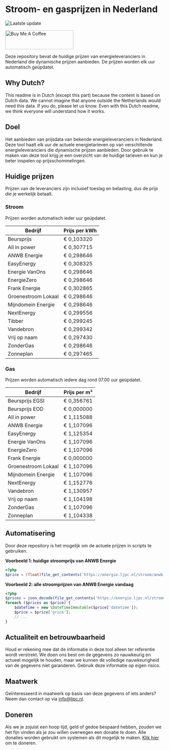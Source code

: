 # Stroom- en gasprijzen in Nederland

![Laatste update](https://img.shields.io/badge/laatste%20update-2023--08--10%2007%3A00%20CET-brightgreen)

<a href="https://www.buymeacoffee.com/Lars-" target="_blank"><img src="https://cdn.buymeacoffee.com/buttons/v2/default-orange.png" alt="Buy Me A Coffee" height="60" style="height: 60px !important;width: 217px !important;" ></a>

Deze repository bevat de huidige prijzen van energieleveranciers in Nederland die dynamische prijzen aanbieden. De prijzen worden elk uur automatisch geüpdatet.

## Why Dutch?

This readme is in Dutch (except this part) because the content is based on Dutch data. We cannot imagine that anyone outside the Netherlands would need this data. If you do, please let us know. Even with this Dutch readme, we think
everyone will understand how it works.

## Doel

Het aanbieden van prijsdata van bekende energieleveranciers in Nederland. Deze tool haalt elk uur de actuele energietarieven op van verschillende energieleveranciers die dynamische prijzen aanbieden. Door gebruik te maken van deze tool
krijg je een overzicht van de huidige tarieven en kun je beter inspelen op prijsschommelingen.

## Huidige prijzen

Prijzen van de leveranciers zijn inclusief toeslag en belasting, dus de prijs die je werkelijk betaalt.

### Stroom

Prijzen worden automatisch ieder uur geüpdatet.

 Bedrijf | Prijs per kWh 
---------|---------------
Beursprijs | € 0,103320
All in power | € 0,307715
ANWB Energie | € 0,298646
EasyEnergy | € 0,308325
Energie VanOns | € 0,298646
EnergieZero | € 0,298646
Frank Energie | € 0,302865
Groenestroom Lokaal | € 0,298646
Mijndomein Energie | € 0,298646
NextEnergy | € 0,299556
Tibber | € 0,299245
Vandebron | € 0,299342
Vrij op naam | € 0,297430
ZonderGas | € 0,298646
Zonneplan | € 0,297465


### Gas

Prijzen worden automatisch iedere dag rond 07.00 uur geüpdatet.

 Bedrijf | Prijs per m³ 
---------|--------------
Beursprijs EGSI | € 0,356761
Beursprijs EOD | € 0,000000
All in power | € 1,115088
ANWB Energie | € 1,107096
EasyEnergy | € 1,125354
Energie VanOns | € 1,107096
EnergieZero | € 1,107096
Frank Energie | € 0,000000
Groenestroom Lokaal | € 1,107096
Mijndomein Energie | € 1,107096
NextEnergy | € 1,152776
Vandebron | € 1,130957
Vrij op naam | € 1,104198
ZonderGas | € 1,107096
Zonneplan | € 1,104338


## Automatisering

Door deze repository is het mogelijk om de actuele prijzen in scripts te gebruiken.

**Voorbeeld 1: huidige stroomprijs van ANWB Energie**

```php
<?php
$price = (float)file_get_contents('https://energie.ljpc.nl/stroom/anwb-energie-nu.txt');

```

**Voorbeeld 2: alle stroomprijzen van ANWB Energie vandaag**

```php
<?php
$prices = json_decode(file_get_contents('https://energie.ljpc.nl/stroom/all-in-power-vandaag.json'),true);
foreach ($prices as $price) {
    $dateTime = new \DateTimeImmutable($price['datetime']);
    $price = $price['price'];
    // ...
}
```

## Actualiteit en betrouwbaarheid

Houd er rekening mee dat de informatie in deze tool alleen ter referentie wordt verstrekt. We doen ons best om de gegevens zo nauwkeurig en actueel mogelijk te houden, maar we kunnen de volledige nauwkeurigheid van de gegevens niet
garanderen. Gebruik deze informatie op eigen risico.

## Maatwerk

Geïnteresseerd in maatwerk op basis van deze gegevens of iets anders? Neem dan contact op
via [info@ljpc.nl](mailto:info@ljpc.nl?subject=Energie%20prijzen).

## Doneren

Als we je zojuist een hoop tijd, geld of gedoe bespaard hebben, zouden we het fijn vinden als je zou willen overwegen een
donatie te doen. Alle donaties worden gebruikt om systemen als dit mogelijk te
maken. [Klik hier](https://www.buymeacoffee.com/Lars-) om te doneren.
